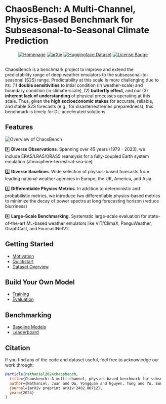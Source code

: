 # ChaosBench: A Multi-Channel, Physics-Based Benchmark for Subseasonal-to-Seasonal Climate Prediction

<div align="center">
<a href="https://leap-stc.github.io/ChaosBench"><img src="https://img.shields.io/badge/View-Documentation-blue?style=for-the-badge)" alt="Homepage"/></a>
  <a href="https://arxiv.org/abs/2402.00712"><img src="https://img.shields.io/badge/ArXiV-2402.00712-b31b1b.svg" alt="arXiv"/></a>
<a href="https://huggingface.co/datasets/LEAP/ChaosBench"><img src="https://img.shields.io/badge/Dataset-HuggingFace-ffd21e" alt="Huggingface Dataset"/></a>
<a href="https://github.com/leap-stc/ChaosBench/blob/main/LICENSE"><img src="https://img.shields.io/badge/License-GNU%20GPL-green" alt="License Badge"/></a>
</div>
</br>

ChaosBench is a benchmark project to improve and extend the predictability range of deep weather emulators to the subseasonal-to-seasonal (S2S) range. Predictability at this scale is more challenging due to its: (1) __double sensitivities__ to intial condition (in weather-scale) and boundary condition (in climate-scale), (2) __butterfly effect__, and our (3) __inherent lack of understanding__ of physical processes operating at this scale. Thus, given the __high socioeconomic stakes__ for accurate, reliable, and stable S2S forecasts (e.g., for disaster/extremes preparedness), this benchmark is timely for DL-accelerated solutions.



## Features

![Overview of ChaosBench](docs/scheme/chaosbench_scheme-scheme.jpg)

1️⃣ __Diverse Observations__. Spanning over 45 years (1979 - 2023), we include ERA5/LRA5/ORAS5 reanalysis for a fully-coupled Earth system emulation (atmosphere-terrestrial-sea-ice)

2️⃣ __Diverse Baselines__. Wide selection of physics-based forecasts from leading national weather agencies in Europe, the UK, America, and Asia

3️⃣ __Differentiable Physics Metrics__. In addition to deterministic and probabilistic metrics, we introduce two differentiable physics-based metrics to minimize the decay of power spectra at long forecasting horizon (reduce blurriness)

4️⃣ __Large-Scale Benchmarking__. Systematic large-scale evaluation for state-of-the-art ML-based weather emulators like ViT/ClimaX, PanguWeather, GraphCast, and FourcastNetV2

## Getting Started
- [Motivation](https://leap-stc.github.io/ChaosBench/motivation.html)
- [Quickstart](https://leap-stc.github.io/ChaosBench/quickstart.html)
- [Dataset Overview](https://leap-stc.github.io/ChaosBench/dataset.html)


## Build Your Own Model
- [Training](https://leap-stc.github.io/ChaosBench/training.html)
- [Evaluation](https://leap-stc.github.io/ChaosBench/evaluation.html)

## Benchmarking
- [Baseline Models](https://leap-stc.github.io/ChaosBench/baseline.html)
- [Leaderboard](https://leap-stc.github.io/ChaosBench/leaderboard.html)

## Citation
If you find any of the code and dataset useful, feel free to acknowledge our work through:

```bibtex
@article{nathaniel2024chaosbench,
  title={Chaosbench: A multi-channel, physics-based benchmark for subseasonal-to-seasonal climate prediction},
  author={Nathaniel, Juan and Qu, Yongquan and Nguyen, Tung and Yu, Sungduk and Busecke, Julius and Grover, Aditya and Gentine, Pierre},
  journal={arXiv preprint arXiv:2402.00712},
  year={2024}
}

